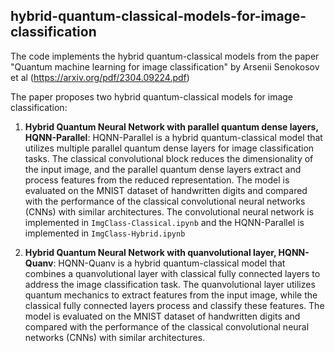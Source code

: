 ## hybrid-quantum-classical-models-for-image-classification
The code implements the hybrid quantum-classical models from the paper "Quantum machine learning for image classification" by Arsenii Senokosov et al (https://arxiv.org/pdf/2304.09224.pdf) 

The paper proposes two hybrid quantum-classical models for image classification:

1. **Hybrid Quantum Neural Network with parallel quantum dense layers, HQNN-Parallel**:
HQNN-Parallel is a hybrid quantum-classical model that utilizes multiple parallel quantum dense layers for image classification tasks. The classical convolutional block reduces the dimensionality of the input image, and the parallel quantum dense layers extract and process features from the reduced representation.
The model is evaluated on the MNIST dataset of handwritten digits and compared with the performance of the classical convolutional neural networks (CNNs) with similar architectures.
The convolutional neural network is implemented in `` ImgClass-Classical.ipynb `` and the HQNN-Parallel is implemented in `` ImgClass-Hybrid.ipynb ``

3. **Hybrid Quantum Neural Network with quanvolutional layer, HQNN-Quanv**:
HQNN-Quanv is a hybrid quantum-classical model that combines a quanvolutional layer with classical fully connected layers to address the image classification task. The quanvolutional layer utilizes quantum mechanics to extract features from the input image, while the classical fully connected layers process and classify these features.
The model is evaluated on the MNIST dataset of handwritten digits and compared with the performance of the classical convolutional neural networks (CNNs) with similar architectures.


